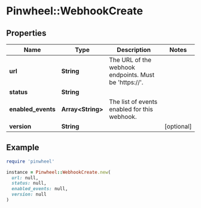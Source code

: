 # Pinwheel::WebhookCreate

## Properties

| Name | Type | Description | Notes |
| ---- | ---- | ----------- | ----- |
| **url** | **String** | The URL of the webhook endpoints. Must be &#39;https://&#39;. |  |
| **status** | **String** |  |  |
| **enabled_events** | **Array&lt;String&gt;** | The list of events enabled for this webhook. |  |
| **version** | **String** |  | [optional] |

## Example

```ruby
require 'pinwheel'

instance = Pinwheel::WebhookCreate.new(
  url: null,
  status: null,
  enabled_events: null,
  version: null
)
```

